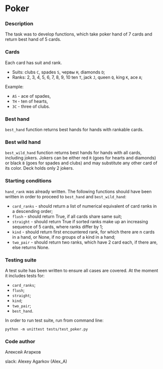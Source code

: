 # Poker 
### Description
The task was to develop functions, which take poker hand of 7 cards and return best hand of 5 cards.

### Cards
Each card has suit and rank.
* Suits: clubs `C`, spades `S`, червы `H`, diamonds `D`;
* Ranks: 2, 3, 4, 5, 6, 7, 8, 9, 10 ten `T`, jack `J`, queen `Q`, king `K`, ace `A`;

Example: 
* `AS` - ace of spades, 
* `TH` - ten of hearts, 
* `3C` - three of clubs.

### Best hand
`best_hand` function returns best hands for hands with rankable cards.

### Best wild hand
`best_wild_hand` function returns best hands for hands with all cards, including jokers.
Jokers can be either red `R` (goes for hearts and diamonds) or black `B` (goes for spades and clubs) and may substitute any other card of its color.
Deck holds only 2 jokers.

### Starting conditions
`hand_rank` was already written. 
The following functions should have been written in order to proceed to `best_hand` and `best_wild_hand`:

* `card_ranks` - should return a list of numerical equivalent of card ranks in a descending order;
* `flush` - should return True, if all cards share same suit;
* `straight` - should return True if sorted ranks make up an increasing sequence of 5 cards, where ranks differ by 1;
* `kind` - should return first encountered rank, for which there are n cards in a hand, or None, if no groups of a kind in a hand;
* `two_pair` - should return two ranks, which have 2 card each, if there are, else returns None.

### Testing suite
A test suite has been written to ensure all cases are covered. At the moment it includes tests for:
* `card_ranks`;
* `flush`;
* `straight`;
* `kind`;
* `two_pair`;
* `best_hand`.

In order to run test suite, run from command line:

`python -m unittest tests/test_poker.py`

### Code author
Алексей Агарков

slack: Alexey Agarkov (Alex_A)
